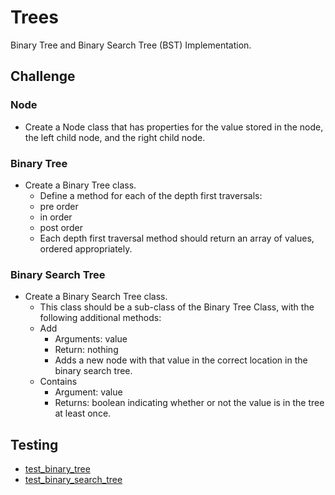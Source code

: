 # Trees

Binary Tree and Binary Search Tree (BST) Implementation.

## Challenge

### Node

* Create a Node class that has properties for the value stored in the node, the left child node, and the right child node.

### Binary Tree

* Create a Binary Tree class.
  * Define a method for each of the depth first traversals:
   * pre order
   * in order
   * post order
  * Each depth first traversal method should return an array of values, ordered appropriately.

### Binary Search Tree

* Create a Binary Search Tree class.
  * This class should be a sub-class of the Binary Tree Class, with the following additional methods:
  * Add
    * Arguments: value
    * Return: nothing
    * Adds a new node with that value in the correct location in the binary search tree.
  * Contains
    * Argument: value
    * Returns: boolean indicating whether or not the value is in the tree at least once.

## Testing

  * [test_binary_tree](/Users/Alex/projects/data-structures-and-algorithms/python/tests/data_structures/test_binary_tree.py)
  * [test_binary_search_tree](/Users/Alex/projects/data-structures-and-algorithms/python/tests/data_structures/test_binary_search_tree.py)
